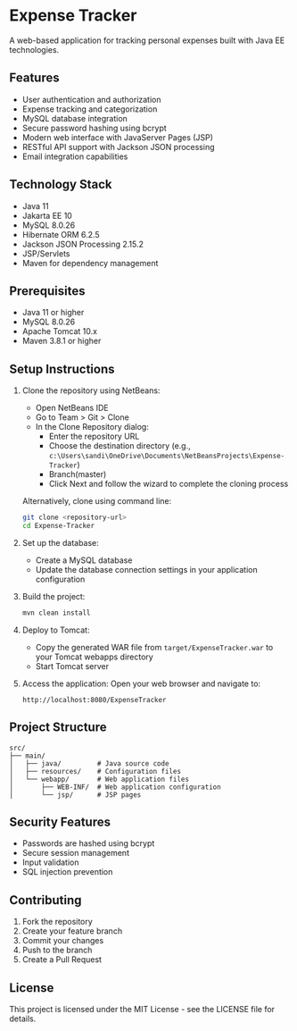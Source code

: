 # Expense Tracker

A web-based application for tracking personal expenses built with Java EE technologies.

## Features

- User authentication and authorization
- Expense tracking and categorization
- MySQL database integration
- Secure password hashing using bcrypt
- Modern web interface with JavaServer Pages (JSP)
- RESTful API support with Jackson JSON processing
- Email integration capabilities

## Technology Stack

- Java 11
- Jakarta EE 10
- MySQL 8.0.26
- Hibernate ORM 6.2.5
- Jackson JSON Processing 2.15.2
- JSP/Servlets
- Maven for dependency management

## Prerequisites

- Java 11 or higher
- MySQL 8.0.26
- Apache Tomcat 10.x
- Maven 3.8.1 or higher

## Setup Instructions

1. Clone the repository using NetBeans:
   - Open NetBeans IDE
   - Go to Team > Git > Clone
   - In the Clone Repository dialog:
     - Enter the repository URL
     - Choose the destination directory (e.g., `c:\Users\sandi\OneDrive\Documents\NetBeansProjects\Expense-Tracker`)
     - Branch(master)
     - Click Next and follow the wizard to complete the cloning process
   
   Alternatively, clone using command line:
   ```bash
   git clone <repository-url>
   cd Expense-Tracker
   ```

2. Set up the database:
   - Create a MySQL database
   - Update the database connection settings in your application configuration

3. Build the project:
   ```bash
   mvn clean install
   ```

4. Deploy to Tomcat:
   - Copy the generated WAR file from `target/ExpenseTracker.war` to your Tomcat webapps directory
   - Start Tomcat server

5. Access the application:
   Open your web browser and navigate to:
   ```
   http://localhost:8080/ExpenseTracker
   ```

## Project Structure

```
src/
├── main/
│   ├── java/         # Java source code
│   ├── resources/    # Configuration files
│   └── webapp/       # Web application files
│       ├── WEB-INF/  # Web application configuration
│       └── jsp/      # JSP pages
```

## Security Features

- Passwords are hashed using bcrypt
- Secure session management
- Input validation
- SQL injection prevention

## Contributing

1. Fork the repository
2. Create your feature branch
3. Commit your changes
4. Push to the branch
5. Create a Pull Request

## License

This project is licensed under the MIT License - see the LICENSE file for details.
